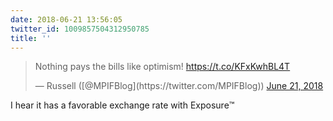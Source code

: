 ```yaml
---
date: 2018-06-21 13:56:05
twitter_id: 1009857504312950785
title: ''
---
```


<blockquote class="twitter-tweet"><p lang="en" dir="ltr">Nothing pays the bills like optimism! <a href="https://t.co/KFxKwhBL4T">https://t.co/KFxKwhBL4T</a></p>&mdash; Russell ([@MPIFBlog](https://twitter.com/MPIFBlog)) <a href="https://twitter.com/MPIFBlog/status/1009835333872160771?ref_src=twsrc%5Etfw">June 21, 2018</a></blockquote>
<script async src="https://platform.twitter.com/widgets.js" charset="utf-8"></script>

I hear it has a favorable exchange rate with Exposure™️

